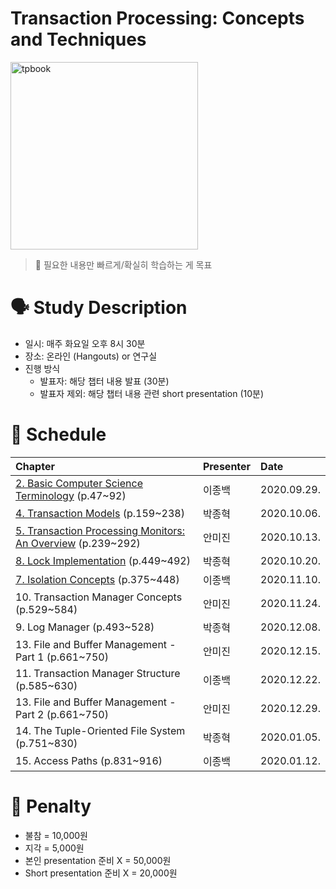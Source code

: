 # Transaction Processing: Concepts and Techniques

<img src="https://images-na.ssl-images-amazon.com/images/I/41AFnKr8uPL._SX407_BO1,204,203,200_.jpg" alt="tpbook" width="300"/>

> :pushpin: 필요한 내용만 빠르게/확실히 학습하는 게 목표

# 🗣️ Study Description

- 일시: 매주 화요일 오후 8시 30분
- 장소: 온라인 (Hangouts) or 연구실
- 진행 방식
    - 발표자: 해당 챕터 내용 발표 (30분)
    - 발표자 제외: 해당 챕터 내용 관련 short presentation (10분)

# 📜 Schedule

| Chapter | Presenter | Date |
| :------ | :-------- | :--- |
| [2. Basic Computer Science Terminology](chapter2) (p.47~92) | 이종백 | 2020.09.29. |
| [4. Transaction Models](chapter4) (p.159~238)               | 박종혁 | 2020.10.06. |
| [5. Transaction Processing Monitors: An Overview](chapter5) (p.239~292) | 안미진 | 2020.10.13. |
| [8. Lock Implementation](chapter8) (p.449~492)              | 박종혁 | 2020.10.20. |
| [7. Isolation Concepts](chapter7) (p.375~448)               | 이종백 | 2020.11.10. |
| 10. Transaction Manager Concepts (p.529~584)                | 안미진 | 2020.11.24. |
| 9. Log Manager (p.493~528)                                  | 박종혁 | 2020.12.08. |
| 13. File and Buffer Management - Part 1 (p.661~750)         | 안미진 | 2020.12.15. |
| 11. Transaction Manager Structure (p.585~630)               | 이종백 | 2020.12.22. |
| 13. File and Buffer Management - Part 2 (p.661~750)         | 안미진 | 2020.12.29. |
| 14. The Tuple-Oriented File System (p.751~830)              | 박종혁 | 2020.01.05. |
| 15. Access Paths (p.831~916)                                | 이종백 | 2020.01.12. |

# 💸 Penalty

- 불참 = 10,000원
- 지각 = 5,000원
- 본인 presentation 준비 X = 50,000원
- Short presentation 준비 X = 20,000원
